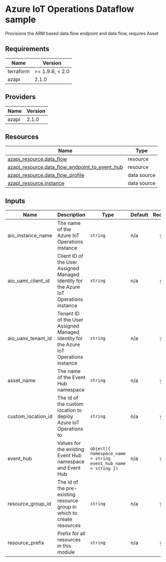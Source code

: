 <!-- BEGIN_TF_DOCS -->
<!-- markdown-table-prettify-ignore-start -->
# Azure IoT Operations Dataflow sample

Provisions the ARM based data flow endpoint and data flow, requires Asset

## Requirements

| Name | Version |
|------|---------|
| terraform | >= 1.9.8, < 2.0 |
| azapi | 2.1.0 |

## Providers

| Name | Version |
|------|---------|
| azapi | 2.1.0 |

## Resources

| Name | Type |
|------|------|
| [azapi_resource.data_flow](https://registry.terraform.io/providers/Azure/azapi/2.1.0/docs/resources/resource) | resource |
| [azapi_resource.data_flow_endpoint_to_event_hub](https://registry.terraform.io/providers/Azure/azapi/2.1.0/docs/resources/resource) | resource |
| [azapi_resource.data_flow_profile](https://registry.terraform.io/providers/Azure/azapi/2.1.0/docs/data-sources/resource) | data source |
| [azapi_resource.instance](https://registry.terraform.io/providers/Azure/azapi/2.1.0/docs/data-sources/resource) | data source |

## Inputs

| Name | Description | Type | Default | Required |
|------|-------------|------|---------|:--------:|
| aio\_instance\_name | The name of the Azure IoT Operations instance | `string` | n/a | yes |
| aio\_uami\_client\_id | Client ID of the User Assigned Managed Identity for the Azure IoT Operations instance | `string` | n/a | yes |
| aio\_uami\_tenant\_id | Tenant ID of the User Assigned Managed Identity for the Azure IoT Operations instance | `string` | n/a | yes |
| asset\_name | The name of the Event Hub namespace | `string` | n/a | yes |
| custom\_location\_id | The id of the custom location to deploy Azure IoT Operations to | `string` | n/a | yes |
| event\_hub | Values for the existing Event Hub namespace and Event Hub | ```object({ namespace_name = string event_hub_name = string })``` | n/a | yes |
| resource\_group\_id | The id of the pre-existing resource group in which to create resources | `string` | n/a | yes |
| resource\_prefix | Prefix for all resources in this module | `string` | n/a | yes |
<!-- markdown-table-prettify-ignore-end -->
<!-- END_TF_DOCS -->
